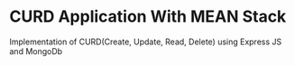 # CURD Application With MEAN Stack
Implementation of CURD(Create, Update, Read, Delete) using Express JS and MongoDb
